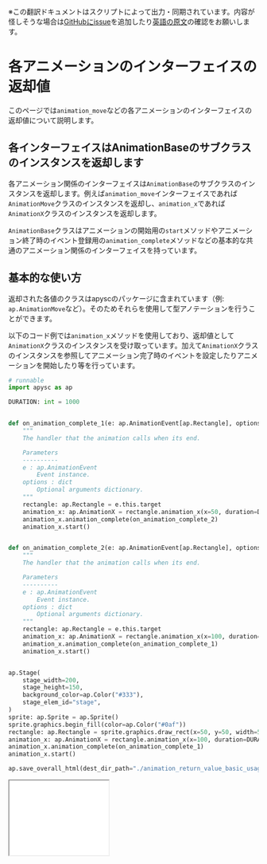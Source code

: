 <span class="inconspicuous-txt">※この翻訳ドキュメントはスクリプトによって出力・同期されています。内容が怪しそうな場合は<a href="https://github.com/simon-ritchie/apysc/issues" target="_blank">GitHubにissue</a>を追加したり[英語の原文](https://simon-ritchie.github.io/apysc/en/animation_return_value.html)の確認をお願いします。</span>

# 各アニメーションのインターフェイスの返却値

このページでは`animation_move`などの各アニメーションのインターフェイスの返却値について説明します。

## 各インターフェイスはAnimationBaseのサブクラスのインスタンスを返却します

各アニメーション関係のインターフェイスは`AnimationBase`のサブクラスのインスタンスを返却します。例えば`animation_move`インターフェイスであれば`AnimationMove`クラスのインスタンスを返却し、`animation_x`であれば`AnimationX`クラスのインスタンスを返却します。

`AnimationBase`クラスはアニメーションの開始用の`start`メソッドやアニメーション終了時のイベント登録用の`animation_complete`メソッドなどの基本的な共通のアニメーション関係のインターフェイスを持っています。

## 基本的な使い方

返却された各値のクラスはapyscのパッケージに含まれています（例: `ap.AnimationMove`など）。そのためそれらを使用して型アノテーションを行うことができます。

以下のコード例では`animation_x`メソッドを使用しており、返却値として`AnimationX`クラスのインスタンスを受け取っています。加えて`AnimationX`クラスのインスタンスを参照してアニメーション完了時のイベントを設定したりアニメーションを開始したり等を行っています。

```py
# runnable
import apysc as ap

DURATION: int = 1000


def on_animation_complete_1(e: ap.AnimationEvent[ap.Rectangle], options: dict) -> None:
    """
    The handler that the animation calls when its end.

    Parameters
    ----------
    e : ap.AnimationEvent
        Event instance.
    options : dict
        Optional arguments dictionary.
    """
    rectangle: ap.Rectangle = e.this.target
    animation_x: ap.AnimationX = rectangle.animation_x(x=50, duration=DURATION)
    animation_x.animation_complete(on_animation_complete_2)
    animation_x.start()


def on_animation_complete_2(e: ap.AnimationEvent[ap.Rectangle], options: dict) -> None:
    """
    The handler that the animation calls when its end.

    Parameters
    ----------
    e : ap.AnimationEvent
        Event instance.
    options : dict
        Optional arguments dictionary.
    """
    rectangle: ap.Rectangle = e.this.target
    animation_x: ap.AnimationX = rectangle.animation_x(x=100, duration=DURATION)
    animation_x.animation_complete(on_animation_complete_1)
    animation_x.start()


ap.Stage(
    stage_width=200,
    stage_height=150,
    background_color=ap.Color("#333"),
    stage_elem_id="stage",
)
sprite: ap.Sprite = ap.Sprite()
sprite.graphics.begin_fill(color=ap.Color("#0af"))
rectangle: ap.Rectangle = sprite.graphics.draw_rect(x=50, y=50, width=50, height=50)
animation_x: ap.AnimationX = rectangle.animation_x(x=100, duration=DURATION)
animation_x.animation_complete(on_animation_complete_1)
animation_x.start()

ap.save_overall_html(dest_dir_path="./animation_return_value_basic_usage/")
```

<iframe src="static/animation_return_value_basic_usage/index.html" width="200" height="150"></iframe>
